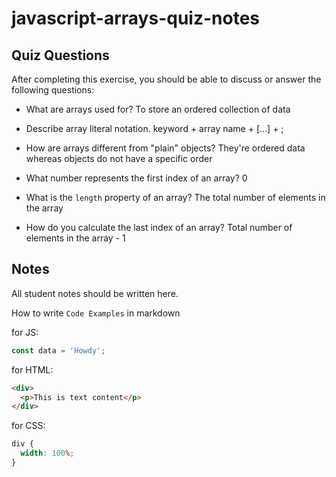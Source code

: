 # javascript-arrays-quiz-notes

## Quiz Questions

After completing this exercise, you should be able to discuss or answer the following questions:

- What are arrays used for?
  To store an ordered collection of data

- Describe array literal notation.
  keyword + array name + [...] + ;

- How are arrays different from "plain" objects?
  They're ordered data whereas objects do not have a specific order

- What number represents the first index of an array?
  0

- What is the `length` property of an array?
  The total number of elements in the array

- How do you calculate the last index of an array?
  Total number of elements in the array - 1

## Notes

All student notes should be written here.

How to write `Code Examples` in markdown

for JS:

```javascript
const data = 'Howdy';
```

for HTML:

```html
<div>
  <p>This is text content</p>
</div>
```

for CSS:

```css
div {
  width: 100%;
}
```

